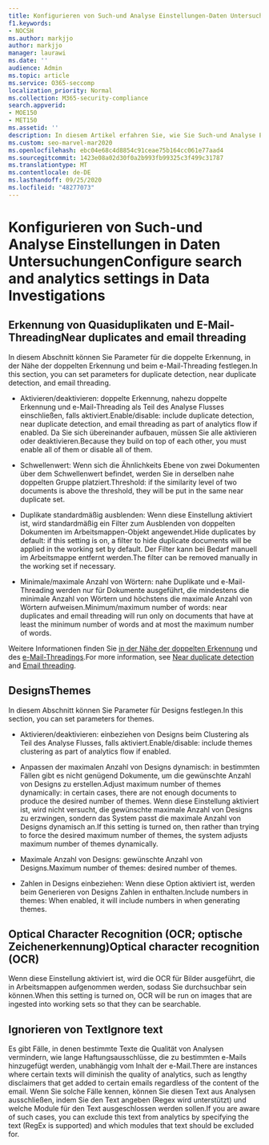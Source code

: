 ```yaml
---
title: Konfigurieren von Such-und Analyse Einstellungen-Daten Untersuchungen
f1.keywords:
- NOCSH
ms.author: markjjo
author: markjjo
manager: laurawi
ms.date: ''
audience: Admin
ms.topic: article
ms.service: O365-seccomp
localization_priority: Normal
ms.collection: M365-security-compliance
search.appverid:
- MOE150
- MET150
ms.assetid: ''
description: In diesem Artikel erfahren Sie, wie Sie Such-und Analyse Einstellungen wie etwa Duplikate, e-Mail-Threading und Designs beim Verwalten von Daten Untersuchungen konfigurieren.
ms.custom: seo-marvel-mar2020
ms.openlocfilehash: ebc04e68c4d8854c91ceae75b164cc061e77aad4
ms.sourcegitcommit: 1423e08a02d30f0a2b993fb99325c3f499c31787
ms.translationtype: MT
ms.contentlocale: de-DE
ms.lasthandoff: 09/25/2020
ms.locfileid: "48277073"
---
```

# <a name="configure-search-and-analytics-settings-in-data-investigations"></a><span data-ttu-id="d3897-103">Konfigurieren von Such-und Analyse Einstellungen in Daten Untersuchungen</span><span class="sxs-lookup"><span data-stu-id="d3897-103">Configure search and analytics settings in Data Investigations</span></span>

## <a name="near-duplicates-and-email-threading"></a><span data-ttu-id="d3897-104">Erkennung von Quasiduplikaten und E-Mail-Threading</span><span class="sxs-lookup"><span data-stu-id="d3897-104">Near duplicates and email threading</span></span>

<span data-ttu-id="d3897-105">In diesem Abschnitt können Sie Parameter für die doppelte Erkennung, in der Nähe der doppelten Erkennung und beim e-Mail-Threading festlegen.</span><span class="sxs-lookup"><span data-stu-id="d3897-105">In this section, you can set parameters for duplicate detection, near duplicate detection, and email threading.</span></span>

- <span data-ttu-id="d3897-106">Aktivieren/deaktivieren: doppelte Erkennung, nahezu doppelte Erkennung und e-Mail-Threading als Teil des Analyse Flusses einschließen, falls aktiviert.</span><span class="sxs-lookup"><span data-stu-id="d3897-106">Enable/disable: include duplicate detection, near duplicate detection, and email threading as part of analytics flow if enabled.</span></span> <span data-ttu-id="d3897-107">Da Sie sich übereinander aufbauen, müssen Sie alle aktivieren oder deaktivieren.</span><span class="sxs-lookup"><span data-stu-id="d3897-107">Because they build on top of each other, you must enable all of them or disable all of them.</span></span>

- <span data-ttu-id="d3897-108">Schwellenwert: Wenn sich die Ähnlichkeits Ebene von zwei Dokumenten über dem Schwellenwert befindet, werden Sie in derselben nahe doppelten Gruppe platziert.</span><span class="sxs-lookup"><span data-stu-id="d3897-108">Threshold: if the similarity level of two documents is above the threshold, they will be put in the same near duplicate set.</span></span>

- <span data-ttu-id="d3897-109">Duplikate standardmäßig ausblenden: Wenn diese Einstellung aktiviert ist, wird standardmäßig ein Filter zum Ausblenden von doppelten Dokumenten im Arbeitsmappen-Objekt angewendet.</span><span class="sxs-lookup"><span data-stu-id="d3897-109">Hide duplicates by default: if this setting is on, a filter to hide duplicate documents will be applied in the working set by default.</span></span> <span data-ttu-id="d3897-110">Der Filter kann bei Bedarf manuell im Arbeitsmappe entfernt werden.</span><span class="sxs-lookup"><span data-stu-id="d3897-110">The filter can be removed manually in the working set if necessary.</span></span>

- <span data-ttu-id="d3897-111">Minimale/maximale Anzahl von Wörtern: nahe Duplikate und e-Mail-Threading werden nur für Dokumente ausgeführt, die mindestens die minimale Anzahl von Wörtern und höchstens die maximale Anzahl von Wörtern aufweisen.</span><span class="sxs-lookup"><span data-stu-id="d3897-111">Minimum/maximum number of words: near duplicates and email threading will run only on documents that have at least the minimum number of words and at most the maximum number of words.</span></span>

<span data-ttu-id="d3897-112">Weitere Informationen finden Sie [in der Nähe der doppelten Erkennung](near-duplicates.md) und des [e-Mail-Threadings](email-threading.md).</span><span class="sxs-lookup"><span data-stu-id="d3897-112">For more information, see [Near duplicate detection](near-duplicates.md) and [Email threading](email-threading.md).</span></span>

## <a name="themes"></a><span data-ttu-id="d3897-113">Designs</span><span class="sxs-lookup"><span data-stu-id="d3897-113">Themes</span></span>

<span data-ttu-id="d3897-114">In diesem Abschnitt können Sie Parameter für Designs festlegen.</span><span class="sxs-lookup"><span data-stu-id="d3897-114">In this section, you can set parameters for themes.</span></span>

- <span data-ttu-id="d3897-115">Aktivieren/deaktivieren: einbeziehen von Designs beim Clustering als Teil des Analyse Flusses, falls aktiviert.</span><span class="sxs-lookup"><span data-stu-id="d3897-115">Enable/disable: include themes clustering as part of analytics flow if enabled.</span></span>

- <span data-ttu-id="d3897-116">Anpassen der maximalen Anzahl von Designs dynamisch: in bestimmten Fällen gibt es nicht genügend Dokumente, um die gewünschte Anzahl von Designs zu erstellen.</span><span class="sxs-lookup"><span data-stu-id="d3897-116">Adjust maximum number of themes dynamically: in certain cases, there are not enough documents to produce the desired number of themes.</span></span> <span data-ttu-id="d3897-117">Wenn diese Einstellung aktiviert ist, wird nicht versucht, die gewünschte maximale Anzahl von Designs zu erzwingen, sondern das System passt die maximale Anzahl von Designs dynamisch an.</span><span class="sxs-lookup"><span data-stu-id="d3897-117">If this setting is turned on, then rather than trying to force the desired maximum number of themes, the system adjusts maximum number of themes dynamically.</span></span>

- <span data-ttu-id="d3897-118">Maximale Anzahl von Designs: gewünschte Anzahl von Designs.</span><span class="sxs-lookup"><span data-stu-id="d3897-118">Maximum number of themes: desired number of themes.</span></span>

- <span data-ttu-id="d3897-119">Zahlen in Designs einbeziehen: Wenn diese Option aktiviert ist, werden beim Generieren von Designs Zahlen in enthalten.</span><span class="sxs-lookup"><span data-stu-id="d3897-119">Include numbers in themes: When enabled, it will include numbers in when generating themes.</span></span>  

## <a name="optical-character-recognition-ocr"></a><span data-ttu-id="d3897-120">Optical Character Recognition (OCR; optische Zeichenerkennung)</span><span class="sxs-lookup"><span data-stu-id="d3897-120">Optical character recognition (OCR)</span></span>

<span data-ttu-id="d3897-121">Wenn diese Einstellung aktiviert ist, wird die OCR für Bilder ausgeführt, die in Arbeitsmappen aufgenommen werden, sodass Sie durchsuchbar sein können.</span><span class="sxs-lookup"><span data-stu-id="d3897-121">When this setting is turned on, OCR will be run on images that are ingested into working sets so that they can be searchable.</span></span>

## <a name="ignore-text"></a><span data-ttu-id="d3897-122">Ignorieren von Text</span><span class="sxs-lookup"><span data-stu-id="d3897-122">Ignore text</span></span>

<span data-ttu-id="d3897-123">Es gibt Fälle, in denen bestimmte Texte die Qualität von Analysen vermindern, wie lange Haftungsausschlüsse, die zu bestimmten e-Mails hinzugefügt werden, unabhängig vom Inhalt der e-Mail.</span><span class="sxs-lookup"><span data-stu-id="d3897-123">There are instances where certain texts will diminish the quality of analytics, such as lengthy disclaimers that get added to certain emails regardless of the content of the email.</span></span> <span data-ttu-id="d3897-124">Wenn Sie solche Fälle kennen, können Sie diesen Text aus Analysen ausschließen, indem Sie den Text angeben (Regex wird unterstützt) und welche Module für den Text ausgeschlossen werden sollen.</span><span class="sxs-lookup"><span data-stu-id="d3897-124">If you are aware of such cases, you can exclude this text from analytics by specifying the text (RegEx is supported) and which modules that text should be excluded for.</span></span>
